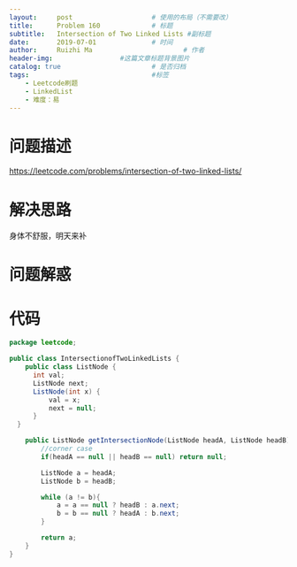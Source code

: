 ```yaml
---
layout:     post   				    # 使用的布局（不需要改）
title:      Problem 160				# 标题 
subtitle:   Intersection of Two Linked Lists #副标题
date:       2019-07-01				# 时间
author:     Ruizhi Ma 						# 作者
header-img:              	#这篇文章标题背景图片
catalog: true 						# 是否归档
tags:								#标签
    - Leetcode刷题
    - LinkedList
    - 难度：易
---
```

# 问题描述
https://leetcode.com/problems/intersection-of-two-linked-lists/

# 解决思路
身体不舒服，明天来补

# 问题解惑

# 代码
```java
package leetcode;

public class IntersectionofTwoLinkedLists {
    public class ListNode {
      int val;
      ListNode next;
      ListNode(int x) {
          val = x;
          next = null;
      }
  }

    public ListNode getIntersectionNode(ListNode headA, ListNode headB) {
        //corner case
        if(headA == null || headB == null) return null;

        ListNode a = headA;
        ListNode b = headB;

        while (a != b){
            a = a == null ? headB : a.next;
            b = b == null ? headA : b.next;
        }

        return a;
    }
}

```